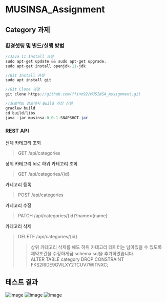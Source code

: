 # MUSINSA_Assignment

## Category 과제

### 환경셋팅 및 빌드/실행 방법

```java
//Java 11 Install 과정
sudo apt-get update && sudo apt-get upgrade;
sudo apt-get install openjdk-11-jdk

//Git Install 과정
sudo apt install git

//Git Clone 과정
git clone https://github.com/ffinn92/MUSINSA_Assignment.git

//프로젝트 경로에서 Build 과정 진행
gradlew build
cd build/libs
java -jar musinsa-0.0.1-SNAPSHOT.jar
```

### REST API

전체 카테고리 조회 
> GET /api/categories

상위 카테고리 Id로 하위 카테고리 조회 
> GET /api/categories/{id}

카테고리 등록
> POST /api/categories

카테고리 수정
> PATCH /api/categories/{id}?name={name}

카테고리 삭제
> DELETE /api/categories/{id}
>> 상위 카테고리 삭제를 해도 하위 카테고리 데이터는 남아있을 수 있도록 제약조건을 수정하게끔 schema.sql을 추가하였습니다.</br>
>> ALTER TABLE category DROP CONSTRAINT FKS2RIDE9GVILXY2TCUV7WITNXC;

## 테스트 결과
![image](https://user-images.githubusercontent.com/92678171/179404967-fa3dd5f6-d277-48c9-a651-54c5034bc2e5.png)
![image](https://user-images.githubusercontent.com/92678171/179405008-5585f785-9f9c-479c-a5c4-c7f367442caa.png)
![image](https://user-images.githubusercontent.com/92678171/179405258-ac55f4f5-b3f3-4038-a2aa-a08cab5baa21.png)





